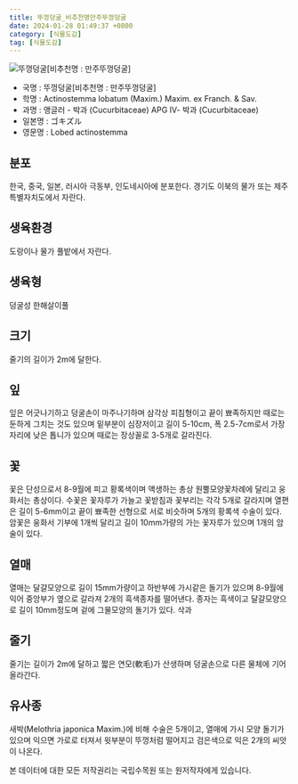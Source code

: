 ```yaml
---
title: 뚜껑덩굴_비추천명만주뚜껑덩굴
date: 2024-01-28 01:49:37 +0800
category: [식물도감]
tag: [식물도감]
---
```




![뚜껑덩굴[비추천명 : 만주뚜껑덩굴]](/fileUpload/plants/basic/Cucurbitaceae/Actinostemma/12154/12154_1_th2.jpg)
- 국명 : 뚜껑덩굴[비추천명 : 만주뚜껑덩굴]
- 학명 : Actinostemma lobatum (Maxim.) Maxim. ex Franch. & Sav.
- 과명 : 앵글러 - 박과 (Cucurbitaceae) APG Ⅳ- 박과 (Cucurbitaceae)
- 일본명 : ゴキズル
- 영문명 : Lobed actinostemma


## 분포
한국, 중국, 일본, 러시아 극동부, 인도네시아에 분포한다. 경기도 이북의 물가 또는 제주특별자치도에서 자란다.
## 생육환경
도랑이나 물가 풀밭에서 자란다.
## 생육형
덩굴성 한해살이풀
## 크기
줄기의 길이가 2m에 달한다.
## 잎
잎은 어긋나기하고 덩굴손이 마주나기하며 삼각상 피침형이고 끝이 뾰족하지만 때로는 둔하게 그치는 것도 있으며 밑부분이 심장저이고 길이 5-10cm, 폭 2.5-7cm로서 가장자리에 낮은 톱니가 있으며 때로는 장상꼴로 3-5개로 갈라진다.
## 꽃
꽃은 단성으로서 8-9월에 피고 황록색이며 액생하는 총상 원뿔모양꽃차례에 달리고 웅화서는 총상이다. 수꽃은 꽃자루가 가늘고 꽃받침과 꽃부리는 각각 5개로 갈라지며 열편은 길이 5-6mm이고 끝이 뾰족한 선형으로 서로 비슷하며 5개의 황록색 수술이 있다. 암꽃은 웅화서 기부에 1개씩 달리고 길이 10mm가량의 가는 꽃자루가 있으며 1개의 암술이 있다.
## 열매
열매는 달걀모양으로 길이 15mm가량이고 하반부에 가시같은 돌기가 있으며 8-9월에 익어 중앙부가 옆으로 갈라져 2개의 흑색종자를 떨어낸다. 종자는 흑색이고 달걀모양으로 길이 10mm정도며 겉에 그물모양의 돌기가 있다. 삭과
## 줄기
줄기는 길이가 2m에 달하고 짧은 연모(軟毛)가 산생하며 덩굴손으로 다른 물체에 기어 올라간다.
## 유사종
새박(Melothria japonica Maxim.)에 비해 수술은 5개이고, 열매에 가시 모양 돌기가 있으며 익으면 가로로 터져서 윗부분이 뚜껑처럼 떨어지고 검은색으로 익은 2개의 씨앗이 나온다.






본 데이터에 대한 모든 저작권리는 국립수목원 또는 원저작자에게 있습니다.
